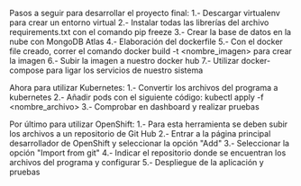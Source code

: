 Pasos a seguir para desarrollar el proyecto final:
1.- Descargar virtualenv para crear un entorno virtual
2.- Instalar todas las librerías del archivo requirements.txt con el comando pip freeze
3.- Crear la base de datos en la nube con MongoDB Atlas
4.- Elaboración del dockerfile
5.- Con el docker file creado, correr el comando docker build -t <nombre_imagen> para crear la imagen
6.- Subir la imagen a nuestro docker hub
7.- Utilizar docker-compose para ligar los servicios de nuestro sistema

Ahora para utilizar Kubernetes:
1.- Convertir los archivos del programa a kubernetes
2.- Añadir pods con el siguiente código: kubectl apply -f <nombre_archivo>
3.- Comprobar en dashboard y realizar pruebas

Por último para utilizar OpenShift:
1.- Para esta herramienta se deben subir los archivos a un repositorio de Git Hub
2.- Entrar a la página principal desarrollador de OpenShift y seleccionar la opción "Add"
3.- Seleccionar la opción "Import from git"
4.- Indicar el repositorio donde se encuentran los archivos del programa y configurar
5.- Despliegue de la aplicación y pruebas
